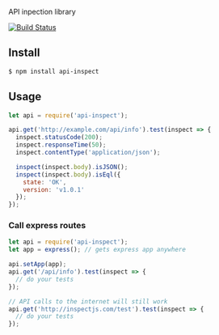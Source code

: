 API inpection library

[![Build Status](https://travis-ci.org/Andifeind/api-inspect.svg?branch=master)](https://travis-ci.org/Andifeind/api-inspect)

## Install

```sh
$ npm install api-inspect
```

## Usage

```js
let api = require('api-inspect');

api.get('http://example.com/api/info').test(inspect => {
  inspect.statusCode(200);
  inspect.responseTime(50);
  inspect.contentType('application/json');

  inspect(inspect.body).isJSON();
  inspect(inspect.body).isEql({
    state: 'OK',
    version: 'v1.0.1'
  });
});

```

### Call express routes

```js
let api = require('api-inspect');
let app = express(); // gets express app anywhere

api.setApp(app);
api.get('/api/info').test(inspect => {
  // do your tests
});

// API calls to the internet will still work
api.get('http://inspectjs.com/test').test(inspect => {
  // do your tests
});

```
